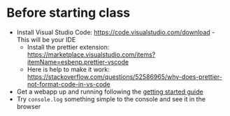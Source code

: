 # Before starting class

- Install Visual Studio Code: https://code.visualstudio.com/download - This will be your IDE
  - Install the prettier extension: https://marketplace.visualstudio.com/items?itemName=esbenp.prettier-vscode
  - Here is help to make it work: https://stackoverflow.com/questions/52586965/why-does-prettier-not-format-code-in-vs-code
- Get a webapp up and running following the [getting started guide](getting-started.md)
- Try `console.log` something simple to the console and see it in the browser

